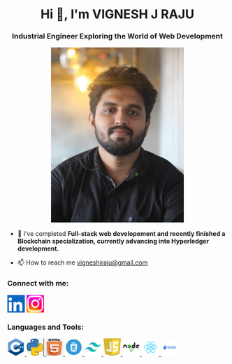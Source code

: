 <h1 align="center">Hi 👋, I'm VIGNESH J RAJU</h1>
<h3 align="center">Industrial Engineer Exploring the World of Web Development</h3>


<p>

<center>
<img src="Photo 2.jpeg" alt="photo"height="400" >
</center>



- 🌱 I’ve completed  **Full-stack web developement and recently finished a Blockchain specialization, currently advancing into Hyperledger development.**

<!-- - 👨‍💻 All of my projects are available at <a href="https://vjr5.wordpress.com/">vjr5.wordpress.com </a> -->


- 📫 How to reach me <a href="mailto:vigneshjraju@gmail.com">vigneshjraju@gmail.com </a>

<!-- - 📄 Know about my experiences  <a href="https://vjr5.wordpress.com/">vjr5.wordpress.com </a> -->

<!-- - ⚡ Fun fact *** I Think iam funny! you know why? BECAUSE I'M BATMAN *** -->

</p>

<h3 align="left">Connect with me:</h3>
<p align="left">
<a href="https://www.linkedin.com/in/vigneshjraju"><img align="center" src="Linkedln.png" alt="www.linkedin.com/in/vigneshjraju" height="40" width="40" /></a>
<a href="https://www.instagram.com/vignesh_j_r/" ><img align="center" src="Instagram.png" alt="https://www.instagram.com/vignesh_j_r/" height="40" width="40" /></a>
</p>

<h3 align="left">Languages and Tools:</h3>
<p align="left"> 
    <a href="https://www.w3schools.com/cpp/"> <img src="C++.png" alt="cplusplus" width="40" height="40"/> </a>
    <a href="https://www.python.org" > <img src="Python.png" alt="python" width="40" height="40"/> </a> 
    <a href="https://www.w3.org/html/"> <img src="html.png" alt="html5" width="40" height="40"/> </a> 
    <a href="https://www.w3schools.com/css/" > <img src="CSS.webp" alt="CSS" width="40" height="40"/> </a> 
    <a href="https://tailwindcss.com/" > <img src="Tailwind.png" alt="Tailwind" width="40" height="40"/> </a> 
    <a href="https://www.w3schools.com/js/" > <img src="Javascript.png" alt="JS" width="40" height="40"/> </a>
    <a href="https://nodejs.org/en" > <img src="nodejs.png" alt="nodejs" width="40" height="40"/> </a>  
    <a href="https://react.dev/" > <img src="React.png" alt="Reactjs" width="40" height="40"/> </a> 
    <a href="https://www.docker.com/" > <img src="Docker.svg" alt="Docker" width="40" height="40"/> </a> 

</p>

